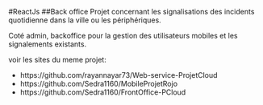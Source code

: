 #ReactJs
##Back office
Projet concernant les signalisations des incidents quotidienne dans la ville ou les périphériques.

Coté admin, backoffice pour la gestion des utilisateurs mobiles et les signalements existants.

voir les sites du meme projet:
<ul>
<li>https://github.com/rayannayar73/Web-service-ProjetCloud</li>
<li>https://github.com/Sedra1160/MobileProjetRojo</li>
<li>https://github.com/Sedra1160/FrontOffice-PCloud</li>
</ul>
